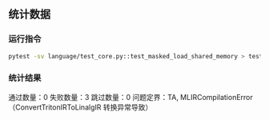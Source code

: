 ## 统计数据

### 运行指令
```bash
pytest -sv language/test_core.py::test_masked_load_shared_memory > test_masked_load_shared_memory.log
```

### 统计结果
通过数量：0
失败数量：3
跳过数量：0
问题定界：TA, MLIRCompilationError（ConvertTritonIRToLinalgIR 转换异常导致）